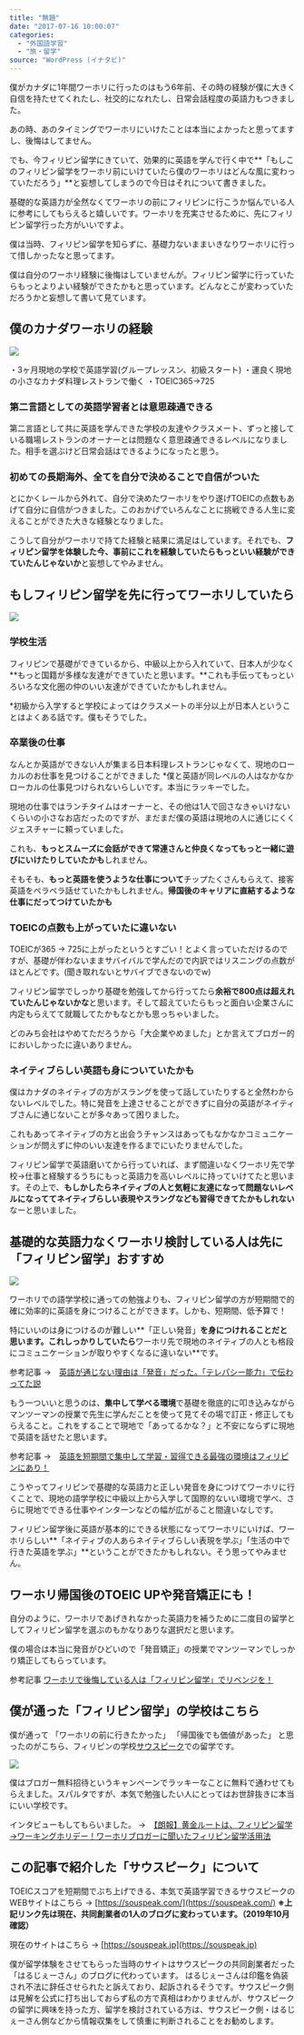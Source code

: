 ```yaml
---
title: "無題"
date: "2017-07-16 10:00:07"
categories:
  - "外国語学習"
  - "旅・留学"
source: "WordPress (イナタビ)"
---
```


僕がカナダに1年間ワーホリに行ったのはもう6年前、その時の経験が僕に大きく自信を持たせてくれたし、社交的になれたし、日常会話程度の英語力もつきました。

あの時、あのタイミングでワーホリにいけたことは本当によかったと思ってますし、後悔はしてません。

でも、今フィリピン留学にきていて、効果的に英語を学んで行く中で**「もしこのフィリピン留学をワーホリ前にいけていたら僕のワーホリはどんな風に変わっていただろう」**と妄想してしまうので今日はそれについて書きました。

基礎的な英語力が全然なくてワーホリの前にフィリピンに行こうか悩んでいる人に参考にしてもらえると嬉しいです。ワーホリを充実させるために、先にフィリピン留学行った方がいいですよ。

僕は当時、フィリピン留学を知らずに、基礎力ないままいきなりワーホリに行って惜しかったなと思ってます。

僕は自分のワーホリ経験に後悔はしていませんが。フィリピン留学に行っていたらもっとよりよい経験ができたかもと思っています。どんなとこが変わっていただろうかと妄想して書いて見ています。

## 僕のカナダワーホリの経験

![](https://masayamuko.com/wp/wp-content/uploads/2016/06/1469901_771042446260872_4329839477896231828_n.jpg)

・3ヶ月現地の学校で英語学習(グループレッスン、初級スタート)
・運良く現地の小さなカナダ料理レストランで働く
・TOEIC365→725

### 第二言語としての英語学習者とは意思疎通できる

第二言語として共に英語を学んできた学校の友達やクラスメート、ずっと接している職場レストランのオーナーとは問題なく意思疎通できるレベルになりました。相手を選ぶけど日常会話はできるようになったと思う。

### 初めての長期海外、全てを自分で決めることで自信がついた

とにかくレールから外れて、自分で決めたワーホリをやり遂げTOEICの点数もあげて自分に自信がつきました。このおかげでいろんなことに挑戦できる人生に変えることができた大きな経験となりました。

こうして自分がワーホリで持てた経験と結果に満足はしています。それでも、**フィリピン留学を体験した今、事前にこれを経験していたらもっといい経験ができていたんじゃないか**と妄想してやみません。

## もしフィリピン留学を先に行ってワーホリしていたら

![](https://masayamuko.com/wp/wp-content/uploads/2017/06/DSC03111-3.jpg)

### 学校生活

フィリピンで基礎ができているから、中級以上から入れていて、日本人が少なく**もっと国籍が多様な友達ができていたと思います。**これも手伝ってもっといろいろな文化圏の仲のいい友達ができていたかもしれません。

*初級から入学すると学校によってはクラスメートの半分以上が日本人ということはよくある話です。僕もそうでした。

### 卒業後の仕事

なんとか英語ができない人が集まる日本料理レストランじゃなくて、現地のローカルのお仕事を見つけることができました *僕と英語が同レベルの人はなかなかローカルの仕事見つけられないらしいです。本当にラッキーでした。

現地の仕事ではランチタイムはオーナーと、その他は1人で回さなきゃいけないくらいの小さなお店だったのですが、まだまだ僕の英語は現地の人に通じにくくジェスチャーに頼っていました。

これも、**もっとスムーズに会話ができて常連さんと仲良くなってもっと一緒に遊びにいけたりしていたかも**しれません。

そもそも、**もっと英語を使うような仕事について**チップたくさんもらえて、接客英語をペラペラ話せていたかもしれません。**帰国後のキャリアに直結するような仕事にだってつけていたかも**

### TOEICの点数も上がっていたに違いない

TOEICが365 → 725に上がったというとすごい！とよく言っていただけるのですが、基礎が伴わないままサバイバルで学んだので内訳ではリスニングの点数がほとんどです。(聞き取れないとサバイブできないのでw)

フィリピン留学でしっかり基礎を勉強してから行ってたら**余裕で800点は超えれていたんじゃないかな**と思います。そして超えていたらもっと面白い企業さんに内定もらえてて就職してたかもなとかも思っちゃいました。

どのみち会社はやめてただろうから「大企業やめました」とか言えてブロガー的においしかったに違いありません。

### ネイティブらしい英語も身についていたかも

僕はカナダのネイティブの方がスラングを使って話していたりすると全然わからないレベルでした。特に発音を上達させることができずに自分の英語がネイティブさんに通じないことが多々あって困りました。

これもあってネイティブの方と出会うチャンスはあってもなかなかコミュニケーションが問えずに仲のいい友達を作るまでにいたりませんでした。

フィリピン留学で英語磨いてから行っていれば、まず間違いなくワーホリ先で学校→仕事と経験するうちにもっと英語力を高いレベルに持っていけてたと思います。その上で、**もしかしたらネイティブの人と気軽に友達になって問題ないレベルになっててネイティブらしい表現やスラングなども習得できてたかもしれない**なーと思いました。

## 基礎的な英語力なくワーホリ検討している人は先に「フィリピン留学」おすすめ

![](https://masayamuko.com/wp/wp-content/uploads/2017/06/DSC03114.jpg)

ワーホリでの語学学校に通っての勉強よりも、フィリピン留学の方が短期間で的確に効率的に英語を身につけることができます。しかも、短期間、低予算で！

特にいいのは身につけるのが難しい**「正しい発音」**を身につけれることだと思います。これしっかりしていたら**ワーホリ先で現地のネイティブの人とも格段にコミュニケーションが取りやすくなるに違いない**です。

参考記事
→　[英語が通じない理由は「発音」だった。「テレパシー能力」で伝わってた説](https://masayamuko.com/telepathy/)

もう一ついいと思うのは、**集中して学べる環境**で基礎を徹底的に叩き込みながらマンツーマンの授業で先生に学んだことを使って見てその場で訂正・修正してもらえること。これをすることで現地で「あってるかな？」と不安にならずに現地で英語を話せたと思います。

参考記事
→　[英語を短期間で集中して学習・習得できる最強の環境はフィリピンにあり！](https://masayamuko.com/eigo-tanki/)

こうやってフィリピンで基礎的な英語力と正しい発音を身につけてワーホリに行くことで、現地の語学学校に中級以上から入学して国際的ないい環境で学べ、さらに現地でできる仕事やインターンなどの幅が広がること間違いなしです。

フィリピン留学後に英語が基本的にできる状態になってワーホリにいけば、ワーホリらしい**「ネイティブの人あらネイティブらしい表現を学ぶ」「生活の中で行きた英語を学ぶ」**ということができたかもしれない。そう思ってやみません。

## ワーホリ帰国後のTOEIC UPや発音矯正にも！

自分のように、ワーホリであげきれなかった英語力を補うために二度目の留学としてフィリピン留学を選ぶのもかなりありな選択だと思います。

僕の場合は本当に発音がひどいので「発音矯正」の授業でマンツーマンでしっかり矯正してもらっています。

参考記事
[ワーホリで後悔している人は「フィリピン留学」でリベンジを！](https://masayamuko.com/wahori-fillipines/)

## 僕が通った「フィリピン留学」の学校はこちら

僕が通って
「ワーホリの前に行きたかった」
「帰国後でも価値があった」
と思ったのがこちら、フィリピンの学校[サウスピーク](https://souspeak.com/)での留学です。

![](https://masayamuko.com/wp/wp-content/uploads/2017/06/DSC03111-3.jpg)

僕はブロガー無料招待というキャンペーンでラッキーなことに無料で通わせてもらえました。スパルタですが、本気で勉強したい人にとってはお世辞抜きに本当にいい学校です。

インタビューもしてもらいました。
→　[【朗報】黄金ルートは、フィリピン留学→ワーキングホリデー！ワーホリブロガーに聞いたフィリピン留学活用法](https://souspeak.com/cebu/masaya/)

## この記事で紹介した「サウスピーク」について

TOEICスコアを短期間でぶち上げできる、本気で英語学習できるサウスピークのWEBサイトはこちら
→ [https://souspeak.com/](https://souspeak.com/)
**※上記リンク先は現在、共同創業者の1人のブログに変わっています。（2019年10月確認）**

現在のサイトはこちら
→ [https://souspeak.jp](https://souspeak.jp)

僕が留学体験をさせてもらった当時のサイトはサウスピークの共同創業者だった「はるじぇーさん」のブログに代わっています。
はるじぇーさんは印鑑を偽装され不法に辞任させられたと訴えており、起訴されるそうです。サウスピーク側は見解を公式に打ち出しておらず私の方で真相はわかりませんが、サウスピークの留学に興味を持った方、留学を検討されている方は、サウスピーク側・はるじぇーさん側などから情報収集をして慎重に判断されることをお勧めします。